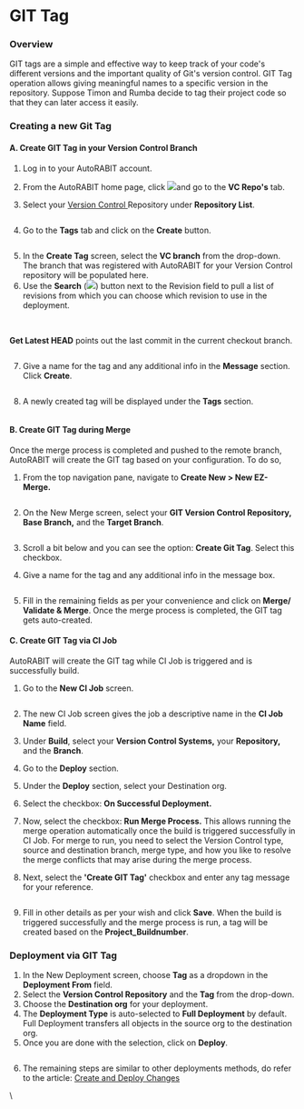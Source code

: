# GIT Tag

### Overview <a href="#overview" id="overview"></a>

GIT tags are a simple and effective way to keep track of your code's different versions and the important quality of Git's version control. GIT Tag operation allows giving meaningful names to a specific version in the repository. Suppose Timon and Rumba decide to tag their project code so that they can later access it easily.

### Creating a new Git Tag <a href="#creating-a-new-git-tag" id="creating-a-new-git-tag"></a>

#### A. Create GIT Tag in your Version Control Branch <a href="#a-create-git-tag-in-your-version-control-branch" id="a-create-git-tag-in-your-version-control-branch"></a>

1. Log in to your AutoRABIT account.
2. From the AutoRABIT home page, click ![](https://cdn.document360.io/8711f4e7-c040-4616-aac9-d947f87e4619/Images/Documentation/drexGitTagsOperationcustom.png)and go to the **VC Repo's** tab.
3.  Select your [Version Control ](https://www.autorabit.com/blog/8-benefits-of-version-control-in-salesforce-development/)Repository under **Repository List**.

    <figure><img src="https://cdn.document360.io/8711f4e7-c040-4616-aac9-d947f87e4619/Images/Documentation/image-1617515280594.png" alt=""><figcaption></figcaption></figure>
4. Go to the **Tags** tab and click on the **Create** button.

<figure><img src="https://cdn.document360.io/8711f4e7-c040-4616-aac9-d947f87e4619/Images/Documentation/image-1617515323733.png" alt=""><figcaption></figcaption></figure>

5. In the **Create Tag** screen, select the **VC branch** from the drop-down. The branch that was registered with AutoRABIT for your Version Control repository will be populated here.
6. Use the **Search** (![](https://cdn.document360.io/8711f4e7-c040-4616-aac9-d947f87e4619/Images/Documentation/image\(51\).png)) button next to the Revision field to pull a list of revisions from which you can choose which revision to use in the deployment.

<figure><img src="https://cdn.document360.io/8711f4e7-c040-4616-aac9-d947f87e4619/Images/Documentation/image-1617515470037.png" alt=""><figcaption></figcaption></figure>

\
**Get Latest HEAD** points out the last commit in the current checkout branch.

<figure><img src="https://cdn.document360.io/8711f4e7-c040-4616-aac9-d947f87e4619/Images/Documentation/image-1617515518433.png" alt=""><figcaption></figcaption></figure>

7.  Give a name for the tag and any additional info in the **Message** section. Click **Create**.

    <figure><img src="https://cdn.document360.io/8711f4e7-c040-4616-aac9-d947f87e4619/Images/Documentation/image-1617515574187.png" alt=""><figcaption></figcaption></figure>
8.  A newly created tag will be displayed under the **Tags** section.

    <figure><img src="https://cdn.document360.io/8711f4e7-c040-4616-aac9-d947f87e4619/Images/Documentation/image-1617515617451.png" alt=""><figcaption></figcaption></figure>

#### B. Create GIT Tag during Merge <a href="#b-create-git-tag-during-merge" id="b-create-git-tag-during-merge"></a>

Once the merge process is completed and pushed to the remote branch, AutoRABIT will create the GIT tag based on your configuration. To do so,

1.  From the top navigation pane, navigate to **Create New > New EZ-Merge.**

    <figure><img src="https://cdn.document360.io/8711f4e7-c040-4616-aac9-d947f87e4619/Images/Documentation/image-1617515750756.png" alt=""><figcaption></figcaption></figure>
2. On the New Merge screen, select your **GIT Version Control Repository, Base Branch,** and the **Target Branch**.

<figure><img src="https://cdn.document360.io/8711f4e7-c040-4616-aac9-d947f87e4619/Images/Documentation/image-1617515931388.png" alt=""><figcaption></figcaption></figure>

3. Scroll a bit below and you can see the option: **Create Git Tag**. Select this checkbox.&#x20;
4.  Give a name for the tag and any additional info in the message box.

    <figure><img src="https://cdn.document360.io/8711f4e7-c040-4616-aac9-d947f87e4619/Images/Documentation/image-1617516106138.png" alt=""><figcaption></figcaption></figure>
5. Fill in the remaining fields as per your convenience and click on **Merge/ Validate & Merge**. Once the merge process is completed, the GIT tag gets auto-created.

#### C. Create GIT Tag via CI Job <a href="#c-create-git-tag-via-ci-job" id="c-create-git-tag-via-ci-job"></a>

AutoRABIT will create the GIT tag while CI Job is triggered and is successfully build.

1. Go to the **New CI Job** screen.

<figure><img src="https://cdn.document360.io/8711f4e7-c040-4616-aac9-d947f87e4619/Images/Documentation/image-1617516435168.png" alt=""><figcaption></figcaption></figure>

2. The new CI Job screen gives the job a descriptive name in the **CI Job Name** field.
3. Under **Build**, select your **Version Control Systems,** your **Repository,** and the **Branch**.
4. Go to the **Deploy** section.
5. Under the **Deploy** section, select your Destination org.
6. Select the checkbox: **On Successful Deployment.**
7. Now, select the checkbox: **Run Merge Process.** This allows running the merge operation automatically once the build is triggered successfully in CI Job. For merge to run, you need to select the Version Control type, source and destination branch, merge type, and how you like to resolve the merge conflicts that may arise during the merge process.
8.  Next, select the **'Create GIT Tag'** checkbox and enter any tag message for your reference.

    <figure><img src="https://cdn.document360.io/8711f4e7-c040-4616-aac9-d947f87e4619/Images/Documentation/image-1617517431822.png" alt=""><figcaption></figcaption></figure>
9. Fill in other details as per your wish and click **Save**. When the build is triggered successfully and the merge process is run, a tag will be created based on the **Project\_Buildnumber**.

### Deployment via GIT Tag <a href="#deployment-via-git-tag" id="deployment-via-git-tag"></a>

1. In the New Deployment screen, choose **Tag** as a dropdown in the **Deployment From** field.
2. Select the **Version Control Repository** and the **Tag** from the drop-down.
3. Choose the **Destination org** for your deployment.
4. The **Deployment Type** is auto-selected to **Full Deployment** by default. Full Deployment transfers all objects in the source org to the destination org.
5. Once you are done with the selection, click on **Deploy**.

<figure><img src="https://cdn.document360.io/8711f4e7-c040-4616-aac9-d947f87e4619/Images/Documentation/image-1617514256063.png" alt=""><figcaption></figcaption></figure>

6. The remaining steps are similar to other deployments methods, do refer to the article: [Create and Deploy Changes](../../../../arm-features/deployment/create-and-deploy-changes-in-autorabit.md)

\
